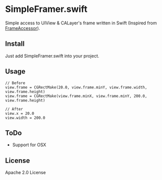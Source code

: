 # SimpleFramer.swift
Simple access to UIView &amp; CALayer's frame written in Swift (Inspired from [FrameAccessor](https://github.com/AlexDenisov/FrameAccessor)).

## Install
Just add SimpleFramer.swift into your project.

## Usage
```
// Before
view.frame = CGRectMake(20.0, view.frame.minY, view.frame.width, view.frame.height)
view.frame = CGRectMake(view.frame.minX, view.frame.minY, 200.0, view.frame.height)

// After 
view.x = 20.0
view.width = 200.0
```

## ToDo
- Support for OSX

## License
Apache 2.0 License
